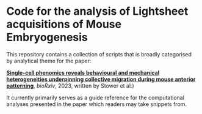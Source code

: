 # Code for the analysis of Lightsheet acquisitions of Mouse Embryogenesis


This repository contains a collection of scripts that is broadly categorised by analytical theme for the paper:

[**Single-cell phenomics reveals behavioural and mechanical heterogeneities underpinning collective migration during mouse anterior patterning**](https://www.biorxiv.org/content/10.1101/2023.03.31.534937v1.abstract), *bioRxiv*, 2023, written by Stower et al.)

It currently primarily serves as a guide reference for the computational analyses presented in the paper which readers may take snippets from. 
